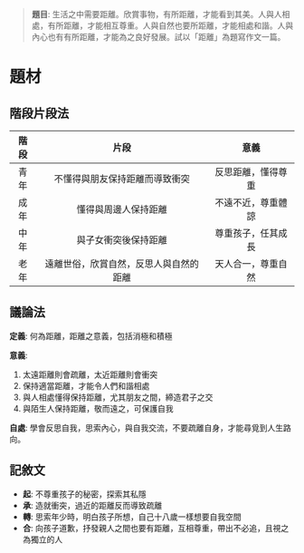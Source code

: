 > **題目**:
> 生活之中需要距離。欣賞事物，有所距離，才能看到其美。人與人相處，有所距離，才能相互尊重。人與自然也要所距離，才能相處和諧。人與內心也有有所距離，才能為之良好發展。試以「距離」為題寫作文一篇。

# 題材
## 階段片段法
| 階段 | 片段 | 意義 |
| :--: | :--:| :--: |
| 青年 | 不懂得與朋友保持距離而導致衝突 | 反思距離，懂得尊重 |
| 成年 | 懂得與周邊人保持距離 | 不遠不近，尊重體諒 |
| 中年 | 與子女衝突後保持距離 | 尊重孩子，任其成長 |
| 老年 | 遠離世俗，欣賞自然，反思人與自然的距離 | 天人合一，尊重自然 |

## 議論法
**定義**: 何為距離，距離之意義，包括消極和積極

**意義**:
1. 太遠距離則會疏離，太近距離則會衝突
2. 保持適當距離，才能令人們和諧相處
3. 與人相處懂得保持距離，尤其朋友之間，締造君子之交
4. 與陌生人保持距離，敬而遠之，可保護自我

**自處**:
學會反思自我，思索內心，與自我交流，不要疏離自身，才能尋覓到人生路向。

## 記敘文
- **起**: 不尊重孩子的秘密，探索其私隱
- **承**: 造就衝突，過近的距離反而導致疏離
- **轉**: 思索年少時，明白孩子所想，自己十八歲一樣想要自我空間
- **合**: 向孩子道歉，抒發親人之間也要有距離，互相尊重，帶出不必追，且視之為獨立的人
